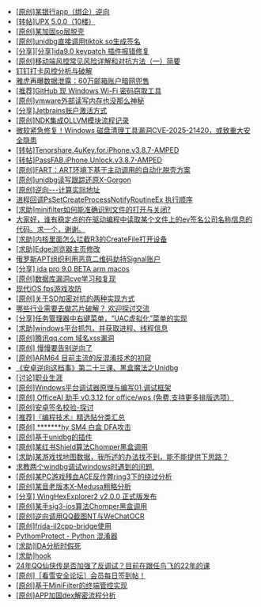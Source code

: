 + [[原创]某银行app（绑企）逆向](https://bbs.kanxue.com/thread-285685.htm)
+ [[转帖]UPX 5.0.0（10楼）](https://bbs.kanxue.com/thread-279367.htm)
+ [[原创]某加固so层脱壳](https://bbs.kanxue.com/thread-285539.htm)
+ [[原创]unidbg直接调用tiktok so生成签名](https://bbs.kanxue.com/thread-285623.htm)
+ [[分享][分享]ida9.0 keypatch 插件报错修复](https://bbs.kanxue.com/thread-282852.htm)
+ [[原创]移动端风控常见风险详解和对抗方法（一）简要](https://bbs.kanxue.com/thread-285693.htm)
+ [钉钉打卡风控分析与破解](https://bbs.kanxue.com/thread-276154.htm)
+ [雅虎再曝数据泄露：60万邮箱账户暗网兜售](https://bbs.kanxue.com/thread-285667.htm)
+ [[推荐]GitHub 现 Windows Wi-Fi 密码窃取工具](https://bbs.kanxue.com/thread-285690.htm)
+ [[原创]vmware外部读写内存也没那么神秘](https://bbs.kanxue.com/thread-284956.htm)
+ [[分享]Jetbrains账户激活方式](https://bbs.kanxue.com/thread-284298.htm)
+ [[原创]NDK集成OLLVM模块流程记录](https://bbs.kanxue.com/thread-277728.htm)
+ [微软紧急修复！Windows 磁盘清理工具漏洞CVE-2025-21420，或致重大安全隐患](https://bbs.kanxue.com/thread-285677.htm)
+ [[转帖]Tenorshare.4uKey.for.iPhone.v3.8.7-AMPED](https://bbs.kanxue.com/thread-285695.htm)
+ [[转帖]PassFAB.iPhone.Unlock.v3.8.7-AMPED](https://bbs.kanxue.com/thread-285694.htm)
+ [[原创]FART：ART环境下基于主动调用的自动化脱壳方案](https://bbs.kanxue.com/thread-252630.htm)
+ [[原创]unidbg读写跟踪还原X-Gorgon](https://bbs.kanxue.com/thread-285586.htm)
+ [[原创]逆向---计算实际地址](https://bbs.kanxue.com/thread-285696.htm)
+ [进程回调PsSetCreateProcessNotifyRoutineEx 执行顺序](https://bbs.kanxue.com/thread-283843.htm)
+ [[求助]minifilter如何能准确识别文件的打开与关闭?](https://bbs.kanxue.com/thread-284135.htm)
+ [大家好，谁有稳定点的在驱动编程中读取某个文件上的ev签名公司名称信息的代码。求一个，谢谢。](https://bbs.kanxue.com/thread-284807.htm)
+ [[求助]内核里面怎么拦截R3的CreateFile打开设备](https://bbs.kanxue.com/thread-282585.htm)
+ [[求助]Edge浏览器主页修改](https://bbs.kanxue.com/thread-285575.htm)
+ [俄罗斯APT组织利用恶意二维码劫持Signal账户](https://bbs.kanxue.com/thread-285697.htm)
+ [[分享] ida pro 9.0 BETA arm macos](https://bbs.kanxue.com/thread-282837.htm)
+ [[原创]数据库漏洞cve学习和复现](https://bbs.kanxue.com/thread-285701.htm)
+ [现代iOS fps游戏攻防](https://bbs.kanxue.com/thread-285596.htm)
+ [[原创]关于SO加密对抗的两种实现方式](https://bbs.kanxue.com/thread-285650.htm)
+ [哪些行业需要去做芯片破解？ 欢迎探讨交流](https://bbs.kanxue.com/thread-285700.htm)
+ [[分享]任务管理器中右键菜单，“UAC虚拟化”菜单的实现](https://bbs.kanxue.com/thread-284216.htm)
+ [[求助]windows平台抓包，并获取进程、线程信息](https://bbs.kanxue.com/thread-285545.htm)
+ [[原创]腾讯qq.com 域名xss漏洞](https://bbs.kanxue.com/thread-285702.htm)
+ [[原创] 慢慢要告别逆向了](https://bbs.kanxue.com/thread-270844.htm)
+ [[原创]ARM64 目前主流的反混淆技术的初窥](https://bbs.kanxue.com/thread-285567.htm)
+ [《安卓逆向这档事》第二十三课、黑盒魔法之Unidbg](https://bbs.kanxue.com/thread-285073.htm)
+ [[讨论]职业生涯](https://bbs.kanxue.com/thread-285691.htm)
+ [[原创]Windows平台调试器原理与编写01.调试框架](https://bbs.kanxue.com/thread-285704.htm)
+ [[原创] OfficeAI 助手 v0.3.12 for office/wps (免费,支持更多排版选项）](https://bbs.kanxue.com/thread-283494.htm)
+ [[原创]安卓签名校验-探讨](https://bbs.kanxue.com/thread-285647.htm)
+ [[推荐]『编程技术』精选贴分类汇总](https://bbs.kanxue.com/thread-227176.htm)
+ [[原创] *******hy SM4 白盒 DFA攻击](https://bbs.kanxue.com/thread-285313.htm)
+ [[原创]基于unidbg的插件](https://bbs.kanxue.com/thread-285136.htm)
+ [[原创]某红书Shield算法Chomper黑盒调用](https://bbs.kanxue.com/thread-285705.htm)
+ [[求助]某游戏找地图数据，我所述的办法找不到，能不能提供下思路？](https://bbs.kanxue.com/thread-285128.htm)
+ [求教两个windbg调试windows时遇到的问题.](https://bbs.kanxue.com/thread-285207.htm)
+ [[原创]某PC游戏残血ACE反作弊ring3下的绕过分析](https://bbs.kanxue.com/thread-284667.htm)
+ [[原创]某音老版本X-Medusa粗略分析](https://bbs.kanxue.com/thread-285706.htm)
+ [[分享] WingHexExplorer2 v2.0.0 正式版发布](https://bbs.kanxue.com/thread-284951.htm)
+ [[原创]某手sig3-ios算法Chomper黑盒调用](https://bbs.kanxue.com/thread-285666.htm)
+ [[原创]逆向调用QQ截图NT与WeChatOCR](https://bbs.kanxue.com/thread-278161.htm)
+ [[原创]frida-il2cpp-bridge使用](https://bbs.kanxue.com/thread-285707.htm)
+ [PythomProtect - Python 混淆器](https://bbs.kanxue.com/thread-285032.htm)
+ [[求助]IDA分析时假死](https://bbs.kanxue.com/thread-282015.htm)
+ [[求助]hook](https://bbs.kanxue.com/thread-285326.htm)
+ [24年QQ仙侠传是否加强了反调试？目前在跟任鸟飞的22年的课](https://bbs.kanxue.com/thread-280765.htm)
+ [[原创]［看雪安全论坛］会员每日签到帖！](https://bbs.kanxue.com/thread-128928.htm)
+ [[原创]基于MiniFilter的终端管控实现](https://bbs.kanxue.com/thread-285447.htm)
+ [[原创]APP加固dex解密流程分析](https://bbs.kanxue.com/thread-280609.htm)
